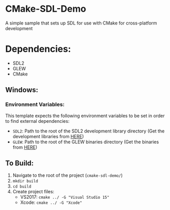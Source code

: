 # CMake-SDL-Demo
A simple sample that sets up SDL for use with CMake for cross-platform development

# Dependencies:
- SDL2
- GLEW
- CMake

## Windows:
### Environment Variables:
This template expects the following environment variables to be set in order to find external dependencies:
- `SDL2`: Path to the root of the SDL2 development library directory (Get the development libraries from [HERE](https://www.libsdl.org/download-2.0.php))
- `GLEW`: Path to the root of the GLEW binaries directory (Get the binaries from [HERE](http://glew.sourceforge.net/))

## To Build:
1. Navigate to the root of the project (`cmake-sdl-demo/`)
2. `mkdir build`
3. `cd build`
4. Create project files:
    - VS2017: `cmake ../ -G "Visual Studio 15"`
    - Xcode: `cmake ../ -G "Xcode"`
